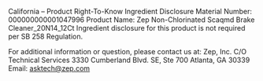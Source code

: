  
 
 
California – Product Right-To-Know Ingredient Disclosure 
Material Number: 000000000001047996 
Product Name: Zep Non-Chlorinated Scaqmd Brake Cleaner_20N14_12Ct 
Ingredient disclosure for this product is not required per SB 258 Regulation. 
 
For additional information or question, please contact us at: 
Zep, Inc. 
C/O Technical Services 
3330 Cumberland Blvd. SE, Ste 700 
Atlanta, GA 30339 
Email: asktech@zep.com 
 
 
 
 
